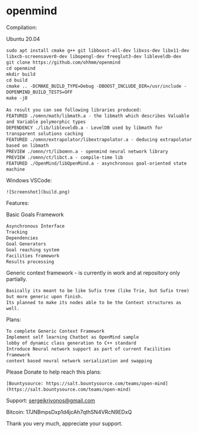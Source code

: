 # openmind

Compilation:

  Ubuntu 20.04

    sudo apt install cmake g++ git libboost-all-dev libxss-dev libx11-dev libxcb-screensaver0-dev libopengl-dev freeglut3-dev libleveldb-dev
    git clone https://github.com/ohhmm/openmind
    cd openmind
    mkdir build
    cd build
    cmake .. -DCMAKE_BUILD_TYPE=Debug -DBOOST_INCLUDE_DIR=/usr/include -DOPENMIND_BUILD_TESTS=OFF
    make -j8

    As result you can see following libraries produced:
    FEATURED ./omnn/math/libmath.a - the libmath which describes Valuable and Variable polymorphic types
    DEPENDENCY ./lib/libleveldb.a - LevelDB used by libmath for transparent solutions caching
    FEATURED ./omnn/extrapolator/libextrapolator.a - deducing extrapolator based on libmath
    PREVIEW ./omnn/rt/libomnn.a - openmind neural network library
    PREVIEW ./omnn/ct/libct.a - compile-time lib
    FEATURED ./OpenMind/libOpenMind.a - asynchronous goal-oriented state machine

  Windows VSCode:

    ![Screenshot](build.png)

Features:

  Basic Goals Framework 
  
    Asynchronous Interface
    Tracking
    Dependencies
    Goal Generators
    Goal reaching system
    Facilities framework
    Results processing
    
  Generic context framework - is currently in work and at repository only partially.
  
    Basically its meant to be like Sufix tree (like Trie, but Sufix tree) but more generic upon finish.
    Its planned to make its nodes able to be the Context structures as well.

Plans:

    To complete Generic Context Framework
    Implement self learning Chatbot as OpenMind sample
    lobby of dynamic class generation to C++ standard
    Introduce Neural network support as part of current Facilities framework
    context based neural network serialization and swapping
  
Please Donate to help reach this plans:

    [Bountysource: https://salt.bountysource.com/teams/open-mind](https://salt.bountysource.com/teams/open-mind)

Support: sergeikrivonos@gmail.com

Bitcoin: 17JNBmpsDxp1d4jcAh7qthSN4VRcN9EDxQ

Thank you very much, appreciate your support.

